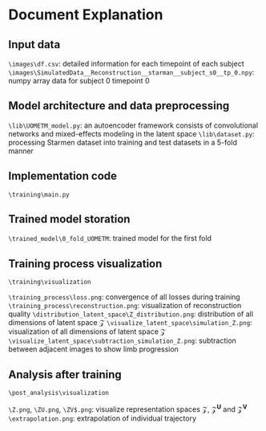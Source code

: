 # Document Explanation

## Input data
`\images\df.csv`: detailed information for each timepoint of each subject
`\images\SimulatedData__Reconstruction__starman__subject_s0__tp_0.npy`: numpy array data for subject 0 timepoint 0

## Model architecture and data preprocessing
`\lib\UOMETM_model.py`: an autoencoder framework consists of convolutional networks and mixed-effects modeling in the latent space
`\lib\dataset.py`: processing Starmen dataset into training and test datasets in a 5-fold manner

## Implementation code
`\training\main.py`

## Trained model storation
`\trained_model\0_fold_UOMETM`: trained model for the first fold

## Training process visualization
`\training\visualization`

`\training_process\loss.png`: convergence of all losses during training
`\training_process\reconstruction.png`: visualization of reconstruction quality
`\distribution_latent_space\Z_distribution.png`: distribution of all dimensions of latent space $\mathcal{Z}$
`\visualize_latent_space\simulation_Z.png`: visualization of all dimensions of latent space $\mathcal{Z}$
`\visualize_latent_space\subtraction_simulation_Z.png`: subtraction between adjacent images to show limb progression

## Analysis after training
`\post_analysis\visualization`

`\Z.png`, `\ZU.png`, `\ZV$.png`: visualize representation spaces $\mathcal{Z}$, $\mathcal{Z}^\mathbf{U}$ and $\mathcal{Z}^\mathbf{V}$
`\extrapolation.png`: extrapolation of individual trajectory
